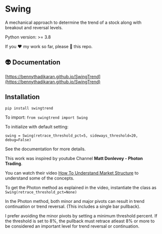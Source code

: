 # Swing

A mechanical approach to determine the trend of a stock along with breakout and reversal levels.

Python version: >= 3.8

If you ❤️ my work so far, please 🌟 this repo.

## 👽 Documentation

[https://bennythadikaran.github.io/SwingTrend](https://bennythadikaran.github.io/SwingTrend)

## Installation

`pip install swingtrend`

To import: `from swingtrend import Swing`

To initialize with default setting:

`swing = Swing(retrace_threshold_pct=5, sideways_threshold=20, debug=False)`

See the documentation for more details.

This work was inspired by youtube Channel **Matt Donlevey - Photon Trading**.

You can watch their video [How To Understand Market Structure](https://www.youtube.com/watch?v=Pd9ASRCHWmQ&t=251) to understand some of the concepts.

To get the Photon method as explained in the video, instantiate the class as `Swing(retrace_threshold_pct=None)`

In the Photon method, both minor and major pivots can result in trend continuation or trend reversal. (This includes a single bar pullback).

I prefer avoiding the minor pivots by setting a minimum threshold percent. If the threshold is set to 8%, the pullback must retrace atleast 8% or more to be considered an important level for trend reversal or continuation.
